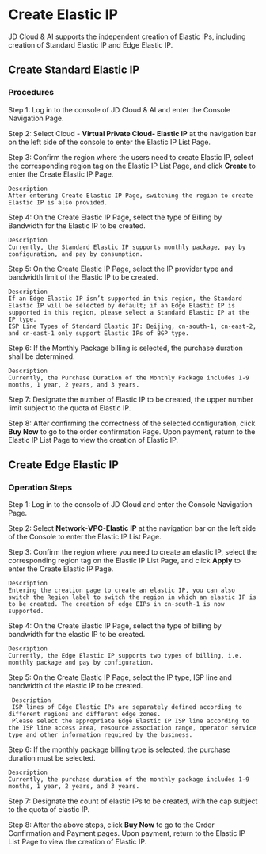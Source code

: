 # Create Elastic IP

JD Cloud & AI supports the independent creation of Elastic IPs, including creation of Standard Elastic IP and Edge Elastic IP.

## Create Standard Elastic IP

### Procedures
Step 1: Log in to the console of JD Cloud & AI and enter the Console Navigation Page.

Step 2: Select Cloud - **Virtual Private Cloud- Elastic IP** at the navigation bar on the left side of the console to enter the Elastic IP List Page.

Step 3: Confirm the region where the users need to create Elastic IP, select the corresponding region tag on the Elastic IP List Page, and click **Create** to enter the Create Elastic IP Page.

	Description
	After entering Create Elastic IP Page, switching the region to create Elastic IP is also provided.

Step 4: On the Create Elastic IP Page, select the type of Billing by Bandwidth for the Elastic IP to be created.

	Description
	Currently, the Standard Elastic IP supports monthly package, pay by configuration, and pay by consumption.

Step 5: On the Create Elastic IP Page, select the IP provider type and bandwidth limit of the Elastic IP to be created.

	Description
	If an Edge Elastic IP isn’t supported in this region, the Standard Elastic IP will be selected by default; if an Edge Elastic IP is supported in this region, please select a Standard Elastic IP at the IP type.
	ISP Line Types of Standard Elastic IP: Beijing, cn-south-1, cn-east-2, and cn-east-1 only support Elastic IPs of BGP type.

Step 6: If the Monthly Package billing is selected, the purchase duration shall be determined.

	Description
	Currently, the Purchase Duration of the Monthly Package includes 1-9 months, 1 year, 2 years, and 3 years.

Step 7: Designate the number of Elastic IP to be created, the upper number limit subject to the quota of Elastic IP.

Step 8: After confirming the correctness of the selected configuration, click **Buy Now** to go to the order confirmation Page. Upon payment, return to the Elastic IP List Page to view the creation of Elastic IP.

## Create Edge Elastic IP

### Operation Steps

Step 1: Log in to the console of JD Cloud and enter the Console Navigation Page.

Step 2: Select **Network**-**VPC**-**Elastic IP** at the navigation bar on the left side of the Console to enter the Elastic IP List Page.

Step 3: Confirm the region where you need to create an elastic IP, select the corresponding region tag on the Elastic IP List Page, and click **Apply** to enter the Create Elastic IP Page.

	Description
	Entering the creation page to create an elastic IP, you can also switch the Region label to switch the region in which an elastic IP is to be created. The creation of edge EIPs in cn-south-1 is now supported.

Step 4: On the Create Elastic IP Page, select the type of billing by bandwidth for the elastic IP to be created.

	Description
	Currently, the Edge Elastic IP supports two types of billing, i.e. monthly package and pay by configuration.

Step 5: On the Create Elastic IP Page, select the IP type, ISP line and bandwidth of the elastic IP to be created.

     Description
     ISP lines of Edge Elastic IPs are separately defined according to different regions and different edge zones.
     Please select the appropriate Edge Elastic IP ISP line according to the ISP line access area, resource association range, operator service type and other information required by the business.

Step 6: If the monthly package billing type is selected, the purchase duration must be selected.

	Description
	Currently, the purchase duration of the monthly package includes 1-9 months, 1 year, 2 years, and 3 years.

Step 7: Designate the count of elastic IPs to be created, with the cap subject to the quota of elastic IP.

Step 8: After the above steps, click **Buy Now** to go to the Order Confirmation and Payment pages. Upon payment, return to the Elastic IP List Page to view the creation of Elastic IP.
